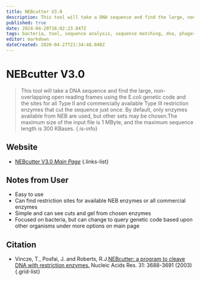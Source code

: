 ```yaml
---
title: NEBcutter V3.0
description: This tool will take a DNA sequence and find the large, non-overlapping open reading frames using the E.coli genetic code and the sites for all Type II and commercially available Type III restriction enzymes that cut the sequence just once.
published: true
date: 2024-04-28T16:02:23.847Z
tags: bacteria, tool, sequence analysis, sequence matching, dna, phages
editor: markdown
dateCreated: 2020-04-27T21:34:48.040Z
---
```


# NEBcutter V3.0

> This tool will take a DNA sequence and find the large, non-overlapping open reading frames using the E.coli genetic code and the sites for all Type II and commercially available Type III restriction enzymes that cut the sequence just once. By default, only enzymes available from NEB are used, but other sets may be chosen.The maximum size of the input file is 1 MByte, and the maximum sequence length is 300 KBases. 
{.is-info}

 

## Website 

- [NEBcutter V3.0 *Main Page*](https://nc3.neb.com/NEBcutter/)
 {.links-list}

## Notes from User 
- Easy to use
- Can find restriction sites for available NEB enzymes or all commercial enzymes
- Simple and can see cuts and gel from chosen enzymes
- Focused on bacteria, but can change to query genetic code based upon other organisms under more options on main page

## Citation

- Vincze, T., Posfai, J. and Roberts, R.J.[NEBcutter: a program to cleave DNA with restriction enzymes.](https://academic.oup.com/nar/article/31/13/3688/2904148) Nucleic Acids Res. 31: 3688-3691 (2003)
{.grid-list}